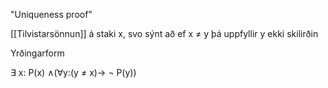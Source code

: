 "Uniqueness proof"

[[Tilvistarsönnun]] á staki x, svo sýnt að ef x $\neq$ y þá uppfyllir y ekki skilirðin

Yrðingarform 

$\exists$ x: P(x) $\land$($\forall$y:(y $\neq$ x)$\rightarrow$ $\neg$ P(y))